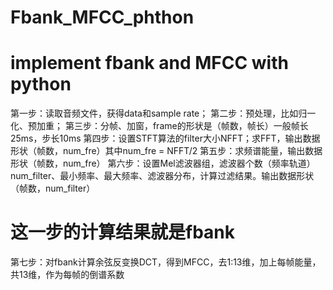 # Fbank_MFCC_phthon
  # implement fbank and MFCC with python
  第一步：读取音频文件，获得data和sample rate；
  第二步：预处理，比如归一化、预加重；
  第三步：分帧、加窗，frame的形状是（帧数，帧长）一般帧长25ms，步长10ms
  第四步：设置STFT算法的filter大小NFFT；求FFT，输出数据形状（帧数，num_fre）其中num_fre = NFFT/2
  第五步：求频谱能量，输出数据形状（帧数，num_fre）
  第六步：设置Mel滤波器组，滤波器个数（频率轨道）num_filter、最小频率、最大频率、滤波器分布，计算过滤结果。输出数据形状（帧数，num_filter）
  # 这一步的计算结果就是fbank
  第七步：对fbank计算余弦反变换DCT，得到MFCC，去1:13维，加上每帧能量，共13维，作为每帧的倒谱系数
